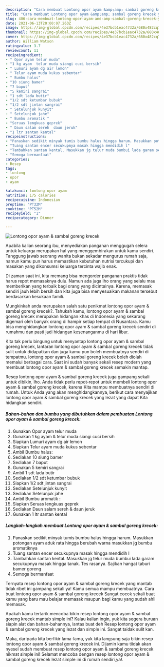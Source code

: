 ```yaml
---
description: "Cara membuat Lontong opor ayam &amp;amp; sambal goreng krecek yang enak Untuk Jualan"
title: "Cara membuat Lontong opor ayam &amp;amp; sambal goreng krecek yang enak Untuk Jualan"
slug: 406-cara-membuat-lontong-opor-ayam-and-amp-sambal-goreng-krecek-yang-enak-untuk-jualan
date: 2021-06-13T20:00:07.263Z
image: https://img-global.cpcdn.com/recipes/4e37bcb1eac4732a/680x482cq70/lontong-opor-ayam-sambal-goreng-krecek-foto-resep-utama.jpg
thumbnail: https://img-global.cpcdn.com/recipes/4e37bcb1eac4732a/680x482cq70/lontong-opor-ayam-sambal-goreng-krecek-foto-resep-utama.jpg
cover: https://img-global.cpcdn.com/recipes/4e37bcb1eac4732a/680x482cq70/lontong-opor-ayam-sambal-goreng-krecek-foto-resep-utama.jpg
author: William Watson
ratingvalue: 3.7
reviewcount: 11
recipeingredient:
- " Opor ayam telur muda"
- "1 kg ayam  telur muda siangi cuci bersih"
- " Lumuri ayam dg air lemon"
- " Telur ayam muda kukus sebentar"
- " Bumbu halus"
- "10 siung bamer"
- "7 baput"
- "5 kemiri sangrai"
- "1 sdt lada butir"
- "1/2 sdt ketumbar bubuk"
- "1/2 sdt jintan sangrai"
- " Setelunjuk kunyit"
- " Setelunjuk jahe"
- " Bumbu aromatik "
- "Seruas lengkuas geprek"
- " Daun salam sereh  daun jeruk"
- "1 ltr santan kental"
recipeinstructions:
- "Panaskan sedikit minyak tumis bumbu halus hingga harum. Masukkan potongan ayam aduk rata hingga berubah warna masukkan jg bumbu aromatiknya"
- "Tuang santan encer secukupnya masak hingga mendidih l"
- "Tambahkan santan kental. Masukkan jg telur muda bumbui lada garam secukupnya masak hingga tanak. Tes rasanya. Sajikan hangat taburi bamer goreng"
- "Semoga bermanfaat"
categories:
- Resep
tags:
- lontong
- opor
- ayam

katakunci: lontong opor ayam 
nutrition: 175 calories
recipecuisine: Indonesian
preptime: "PT32M"
cooktime: "PT52M"
recipeyield: "1"
recipecategory: Dinner

---
```



![Lontong opor ayam &amp; sambal goreng krecek](https://img-global.cpcdn.com/recipes/4e37bcb1eac4732a/680x482cq70/lontong-opor-ayam-sambal-goreng-krecek-foto-resep-utama.jpg)

Apabila kalian seorang ibu, menyediakan panganan menggugah selera untuk keluarga merupakan hal yang menggembirakan untuk kamu sendiri. Tanggung jawab seorang  wanita bukan sekadar mengurus rumah saja, namun kamu pun harus memastikan kebutuhan nutrisi tercukupi dan masakan yang dikonsumsi keluarga tercinta wajib enak.

Di zaman  saat ini, kita memang bisa mengorder panganan praktis tidak harus repot memasaknya dulu. Namun ada juga lho orang yang selalu mau memberikan yang terbaik bagi orang yang dicintainya. Karena, memasak sendiri jauh lebih bersih dan kita juga bisa menyesuaikan makanan tersebut berdasarkan kesukaan famili. 



Mungkinkah anda merupakan salah satu penikmat lontong opor ayam &amp; sambal goreng krecek?. Tahukah kamu, lontong opor ayam &amp; sambal goreng krecek merupakan hidangan khas di Indonesia yang sekarang digemari oleh banyak orang di hampir setiap tempat di Nusantara. Kamu bisa menghidangkan lontong opor ayam &amp; sambal goreng krecek sendiri di rumahmu dan pasti jadi hidangan kesenanganmu di hari libur.

Kita tak perlu bingung untuk menyantap lontong opor ayam &amp; sambal goreng krecek, lantaran lontong opor ayam &amp; sambal goreng krecek tidak sulit untuk didapatkan dan juga kamu pun boleh membuatnya sendiri di tempatmu. lontong opor ayam &amp; sambal goreng krecek boleh diolah memalui berbagai cara. Saat ini sudah banyak sekali resep modern yang membuat lontong opor ayam &amp; sambal goreng krecek semakin mantap.

Resep lontong opor ayam &amp; sambal goreng krecek juga gampang sekali untuk dibikin, lho. Anda tidak perlu repot-repot untuk membeli lontong opor ayam &amp; sambal goreng krecek, karena Kita mampu membuatnya sendiri di rumah. Untuk Anda yang akan menghidangkannya, berikut cara menyajikan lontong opor ayam &amp; sambal goreng krecek yang lezat yang dapat Kita hidangkan sendiri.

<!--inarticleads1-->

##### Bahan-bahan dan bumbu yang dibutuhkan dalam pembuatan Lontong opor ayam &amp; sambal goreng krecek:

1. Gunakan  Opor ayam telur muda
1. Gunakan 1 kg ayam &amp; telur muda siangi cuci bersih
1. Siapkan  Lumuri ayam dg air lemon
1. Siapkan  Telur ayam muda kukus sebentar
1. Ambil  Bumbu halus:
1. Sediakan 10 siung bamer
1. Sediakan 7 baput
1. Gunakan 5 kemiri sangrai
1. Ambil 1 sdt lada butir
1. Sediakan 1/2 sdt ketumbar bubuk
1. Siapkan 1/2 sdt jintan sangrai
1. Sediakan  Setelunjuk kunyit
1. Sediakan  Setelunjuk jahe
1. Ambil  Bumbu aromatik :
1. Siapkan Seruas lengkuas geprek
1. Sediakan  Daun salam sereh &amp; daun jeruk
1. Gunakan 1 ltr santan kental




<!--inarticleads2-->

##### Langkah-langkah membuat Lontong opor ayam &amp; sambal goreng krecek:

1. Panaskan sedikit minyak tumis bumbu halus hingga harum. Masukkan potongan ayam aduk rata hingga berubah warna masukkan jg bumbu aromatiknya
1. Tuang santan encer secukupnya masak hingga mendidih l
1. Tambahkan santan kental. Masukkan jg telur muda bumbui lada garam secukupnya masak hingga tanak. Tes rasanya. Sajikan hangat taburi bamer goreng
1. Semoga bermanfaat




Ternyata resep lontong opor ayam &amp; sambal goreng krecek yang mantab tidak ribet ini gampang sekali ya! Kamu semua mampu membuatnya. Cara buat lontong opor ayam &amp; sambal goreng krecek Sangat cocok sekali buat kamu yang baru mau belajar memasak maupun bagi kamu yang sudah ahli memasak.

Apakah kamu tertarik mencoba bikin resep lontong opor ayam &amp; sambal goreng krecek mantab simple ini? Kalau kalian ingin, yuk kita segera buruan siapin alat dan bahan-bahannya, lantas buat deh Resep lontong opor ayam &amp; sambal goreng krecek yang lezat dan simple ini. Sangat taidak sulit kan. 

Maka, daripada kita berfikir lama-lama, yuk kita langsung saja bikin resep lontong opor ayam &amp; sambal goreng krecek ini. Dijamin kamu tiidak akan nyesel sudah membuat resep lontong opor ayam &amp; sambal goreng krecek nikmat simple ini! Selamat mencoba dengan resep lontong opor ayam &amp; sambal goreng krecek lezat simple ini di rumah sendiri,ya!.

